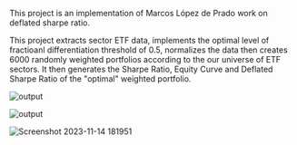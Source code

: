 This project is an implementation of Marcos López de Prado work on deflated sharpe ratio. 

This project extracts sector ETF data, implements the optimal level of fractioanl differentiation threshold of 0.5, normalizes the data then creates 6000 randomly weighted portfolios according to the our universe of ETF sectors. It then generates the Sharpe Ratio, Equity Curve and Deflated Sharpe Ratio of the "optimal" weighted portfolio. 

![output](https://github.com/WilliamClintC/Deflated-Sharpe-Ratio/assets/118032486/c331dc50-5306-4a64-ab3d-d5933c8eb722)

![output](https://github.com/WilliamClintC/Deflated-Sharpe-Ratio/assets/118032486/9d27a2c7-312c-4aca-aa0d-3c260f728c23)



![Screenshot 2023-11-14 181951](https://github.com/WilliamClintC/Deflated-Sharpe-Ratio/assets/118032486/a69071e1-ae9f-4d0f-8c5b-29450fdcdf7b)
